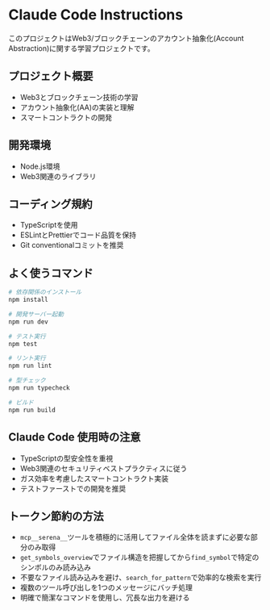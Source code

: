 # Claude Code Instructions

このプロジェクトはWeb3/ブロックチェーンのアカウント抽象化(Account Abstraction)に関する学習プロジェクトです。

## プロジェクト概要
- Web3とブロックチェーン技術の学習
- アカウント抽象化(AA)の実装と理解
- スマートコントラクトの開発

## 開発環境
- Node.js環境
- Web3関連のライブラリ

## コーディング規約
- TypeScriptを使用
- ESLintとPrettierでコード品質を保持
- Git conventionalコミットを推奨

## よく使うコマンド
```bash
# 依存関係のインストール
npm install

# 開発サーバー起動
npm run dev

# テスト実行
npm test

# リント実行
npm run lint

# 型チェック
npm run typecheck

# ビルド
npm run build
```

## Claude Code 使用時の注意
- TypeScriptの型安全性を重視
- Web3関連のセキュリティベストプラクティスに従う
- ガス効率を考慮したスマートコントラクト実装
- テストファーストでの開発を推奨

## トークン節約の方法
- `mcp__serena__`ツールを積極的に活用してファイル全体を読まずに必要な部分のみ取得
- `get_symbols_overview`でファイル構造を把握してから`find_symbol`で特定のシンボルのみ読み込み
- 不要なファイル読み込みを避け、`search_for_pattern`で効率的な検索を実行
- 複数のツール呼び出しを1つのメッセージにバッチ処理
- 明確で簡潔なコマンドを使用し、冗長な出力を避ける